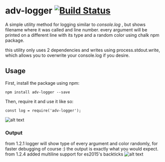 # adv-logger  [![Build Status](https://travis-ci.org/yuraxdrumz/adv-logger.png?branch=master)](https://travis-ci.org/yuraxdrumz/adv-logger)
A simple utility method for logging similar to *console.log* , but
shows filename where it was called and line number. every argument
will be printed on a different line with its type and a random color
using chalk npm package.

this utility only uses 2 dependencies and writes using process.stdout.write,
which allows you to overwrite your console.log if you desire.


## Usage

First, install the package using npm:

`npm install adv-logger --save`

Then, require it and use it like so:

`const log = require('adv-logger');`

![alt text](https://i.imgsafe.org/ba9cec6e8a.png)


### Output
from 1.2.1 logger will show type of every argument and color randomly, for faster debugging of course :)
the output is exactly what you would expect.
from 1.2.4 added multiline support for es2015's backticks
![alt text](https://i.imgsafe.org/ba9c47e1d0.png)
